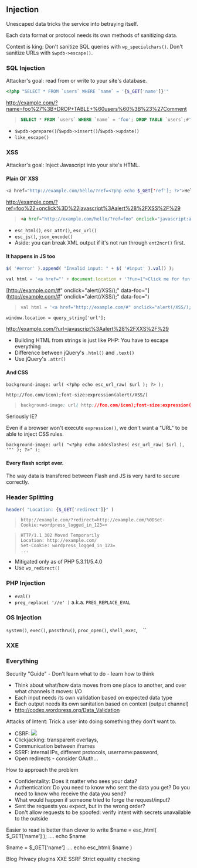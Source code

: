 Injection
---------

Unescaped data tricks the service into betraying itself.

Each data format or protocol needs its own methods of sanitizing data.

Context is king:  Don't sanitize SQL queries with `wp_specialchars()`. Don't sanitize URLs with `$wpdb->escape()`.


### SQL Injection

Attacker's goal: read from or write to your site's database.

```php
<?php "SELECT * FROM `users` WHERE `name` = '{$_GET['name']}'"
```

http://example.com/?name=foo%27%3B+DROP+TABLE+%60users%60%3B%23%27Comment

> ```sql
> SELECT * FROM `users` WHERE `name` = 'foo'; DROP TABLE `users`;#'
> ```

* `$wpdb->prepare()`/`$wpdb->insert()`/`$wpdb->update()`
* `like_escape()`


### XSS

Attacker's goal: Inject Javascript into your site's HTML.

#### Plain Ol' XSS

```php
<a href="http://example.com/hello/?ref=<?php echo $_GET['ref']; ?>">Hello</a>
```

http://example.com/?ref=foo%22+onclick%3D%22javascript%3Aalert%28%2FXSS%2F%29

> ```html
> <a href="http://example.com/hello/?ref=foo" onclick="javascript:alert(/XSS/)">Hello</a>
> ```

* `esc_html()`, `esc_attr()`, `esc_url()`
* `esc_js()`, `json_encode()`
* Aside: you can break XML output if it's not run through `ent2ncr()` first.

#### It happens in JS too

```js
$( '#error' ).append( "Invalid input: " + $( '#input' ).val() );
```

```js
val html = '<a href="' + document.location + '?fun=1">Click me for fun!</a>';
```

[http://example.com/#" onclick="alert(/XSS/);" data-foo="](http://example.com/#" onclick="alert(/XSS/);" data-foo=")

> ```js
> val html = '<a href="http://example.com/#" onclick="alert(/XSS/);" data-foo="?fun=1">Click me for fun!</a>';
> ```

```
window.location = query_string['url'];
```

http://example.com/?url=javascript%3Aalert%28%2FXXS%2F%29

* Building HTML from strings is just like PHP: You have to escape everything
* Difference between jQuery's `.html()` and `.text()`
* Use jQuery's `.attr()`


#### And CSS

```css+php
background-image: url( <?php echo esc_url_raw( $url ); ?> );
```

`http://foo.com/icon);font-size:expression(alert(/XSS/)`

> ```css
> background-image: url( http://foo.com/icon);font-size:expression(alert(/XSS/));
> ```


Seriously IE?

Even if a browser won't execute `expression()`, we don't want a "URL" to be able to inject CSS rules.

```css+php
background-image: url( "<?php echo addcslashes( esc_url_raw( $url ), '"' ); ?>" );
```

#### Every flash script ever.

The way data is transfered between Flash and JS is very hard to secure correctly.


### Header Splitting

```php
header( "Location: {$_GET['redirect']}" )
```

> `http://example.com/?redirect=http://example.com/%0DSet-Cookie:+wordpress_logged_in_123=+`

> ```
> HTTP/1.1 302 Moved Temporarily
> Location: http://example.com/
> Set-Cookie: wordpress_logged_in_123= 
> ...
> ```

* Mitigated only as of PHP 5.3.11/5.4.0
* Use `wp_redirect()`

### PHP Injection

* `eval()`
* `preg_replace( '//e' )` a.k.a. `PREG_REPLACE_EVAL`

### OS Injection

`system()`, `exec()`, `passthru()`, `proc_open()`, `shell_exec`, `` `` ``

### XXE



### Everything




Security "Guide" - Don't learn what to do - learn how to think


 * Think about what/how data moves from one place to another, and over what channels it moves: I/O
 * Each input needs its own validation based on expected data type
 * Each output needs its own sanitation based on context (output channel)
 * http://codex.wordpress.org/Data_Validation




Attacks of Intent: Trick a user into doing something they don't want to.
 * CSRF: <img src="http://example.com/delete-my-stuff-now/" />
 * Clickjacking: transparent overlays,
 * Communication between iframes
 * SSRF: internal IPs, different protocols, username:password, 
 * Open redirects - consider OAuth...

How to approach the problem
 * Confidentality: Does it matter who sees your data?
 * Authentication: Do you need to know who sent the data you get? Do you need to know who receive the data you send?
 * What would happen if someone tried to forge the request/input?
 * Sent the requests you expect, but in the wrong order?
 * Don't allow requests to be spoofed: verify intent with secrets unavailable to the outside


Easier to read is better than clever to write
$name = esc_html( $_GET['name'] );
....
echo $name

$name = $_GET['name']
....
echo esc_html( $name )

 



Blog Privacy plugins
XXE SSRF
Strict equality checking
